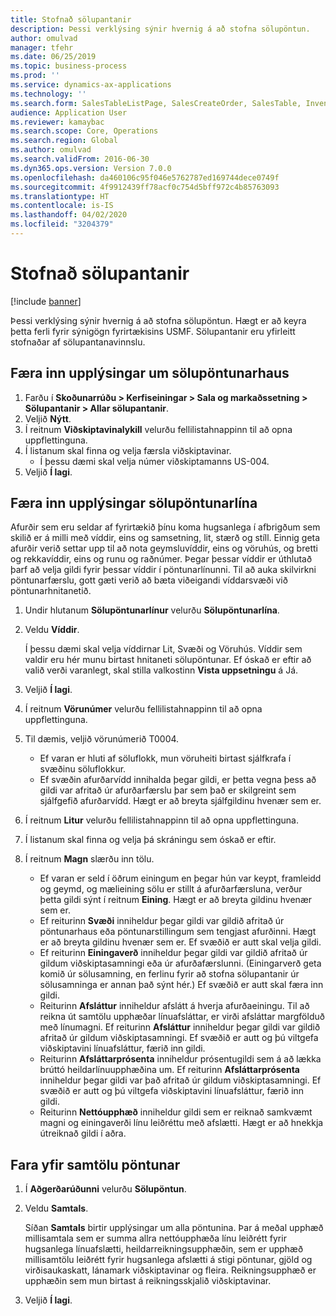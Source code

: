 ```yaml
---
title: Stofnað sölupantanir
description: Þessi verklýsing sýnir hvernig á að stofna sölupöntun.
author: omulvad
manager: tfehr
ms.date: 06/25/2019
ms.topic: business-process
ms.prod: ''
ms.service: dynamics-ax-applications
ms.technology: ''
ms.search.form: SalesTableListPage, SalesCreateOrder, SalesTable, InventDimParmFixed, InventProductDimensionLookup, SalesTotals
audience: Application User
ms.reviewer: kamaybac
ms.search.scope: Core, Operations
ms.search.region: Global
ms.author: omulvad
ms.search.validFrom: 2016-06-30
ms.dyn365.ops.version: Version 7.0.0
ms.openlocfilehash: da460106c95f046e5762787ed169744dece0749f
ms.sourcegitcommit: 4f9912439ff78acf0c754d5bff972c4b85763093
ms.translationtype: HT
ms.contentlocale: is-IS
ms.lasthandoff: 04/02/2020
ms.locfileid: "3204379"
---
```

# <a name="create-sales-orders"></a>Stofnað sölupantanir

[!include [banner](../../includes/banner.md)]

Þessi verklýsing sýnir hvernig á að stofna sölupöntun. Hægt er að keyra þetta ferli fyrir sýnigögn fyrirtækisins USMF. Sölupantanir eru yfirleitt stofnaðar af sölupantanavinnslu. 

## <a name="enter-sales-order-header-details"></a>Færa inn upplýsingar um sölupöntunarhaus
1. Farðu í **Skoðunarrúðu > Kerfiseiningar > Sala og markaðssetning > Sölupantanir > Allar sölupantanir**.
2. Veljið **Nýtt**.
3. Í reitnum **Viðskiptavinalykill** velurðu fellilistahnappinn til að opna uppflettinguna.
4. Í listanum skal finna og velja færsla viðskiptavinar.
    - Í þessu dæmi skal velja númer viðskiptamanns US-004.  
5. Veljið **Í lagi**.

## <a name="enter-sales-order-line-details"></a>Færa inn upplýsingar sölupöntunarlína
    
Afurðir sem eru seldar af fyrirtækið þínu koma hugsanlega í afbrigðum sem skilið er á milli með víddir, eins og samsetning, lit, stærð og stíll. Einnig geta afurðir verið settar upp til að nota geymsluvíddir, eins og vöruhús, og bretti og rekkavíddir, eins og runu og raðnúmer. Þegar þessar víddir er úthlutað þarf að velja gildi fyrir þessar víddir í pöntunarlínunni. Til að auka skilvirkni pöntunarfærslu, gott gæti verið að bæta viðeigandi víddarsvæði við pöntunarhnitanetið.
    
1. Undir hlutanum **Sölupöntunarlínur** velurðu **Sölupöntunarlína**.
2. Veldu **Víddir**.
    
    Í þessu dæmi skal velja víddirnar Lit, Svæði og Vöruhús. Víddir sem valdir eru hér munu birtast hnitaneti sölupöntunar. Ef óskað er eftir að valið verði varanlegt, skal stilla valkostinn **Vista uppsetningu** á Já.
    
3. Veljið **Í lagi**.
4. Í reitnum **Vörunúmer** velurðu fellilistahnappinn til að opna uppflettinguna.
5. Til dæmis, veljið vörunúmerið T0004.
    - Ef varan er hluti af söluflokk, mun vöruheiti birtast sjálfkrafa í svæðinu söluflokkur.  
    - Ef svæðin afurðarvídd innihalda þegar gildi, er þetta vegna þess að gildi var afritað úr afurðarfærslu þar sem það er skilgreint sem sjálfgefið afurðarvídd. Hægt er að breyta sjálfgildinu hvenær sem er.   
6. Í reitnum **Litur** velurðu fellilistahnappinn til að opna uppflettinguna.
7. Í listanum skal finna og velja þá skráningu sem óskað er eftir.
8. Í reitnum **Magn** slærðu inn tölu.
    - Ef varan er seld í öðrum einingum en þegar hún var keypt, framleidd og geymd, og mælieining sölu er stillt á afurðarfærsluna, verður þetta gildi sýnt í reitnum **Eining**. Hægt er að breyta gildinu hvenær sem er.   
    - Ef reiturinn **Svæði** inniheldur þegar gildi var gildið afritað úr pöntunarhaus eða pöntunarstillingum sem tengjast afurðinni. Hægt er að breyta gildinu hvenær sem er. Ef svæðið er autt skal velja gildi.   
    - Ef reiturinn **Einingaverð** inniheldur þegar gildi var gildið afritað úr gildum viðskiptasamningi eða úr afurðafærslunni. (Einingarverð geta komið úr sölusamning, en ferlinu fyrir að stofna sölupantanir úr sölusamninga er annan það sýnt hér.) Ef svæðið er autt skal færa inn gildi.   
    - Reiturinn **Afsláttur** inniheldur afslátt á hverja afurðaeiningu. Til að reikna út samtölu upphæðar línuafsláttar, er virði afsláttar margfölduð með línumagni. Ef reiturinn **Afsláttur** inniheldur þegar gildi var gildið afritað úr gildum viðskiptasamningi. Ef svæðið er autt og þú viltgefa viðskiptavini línuafsláttur, færið inn gildi.  
    - Reiturinn **Afsláttarprósenta** inniheldur prósentugildi sem á að lækka brúttó heildarlínuupphæðina um.  Ef reiturinn **Afsláttarprósenta** inniheldur þegar gildi var það afritað úr gildum viðskiptasamningi. Ef svæðið er autt og þú viltgefa viðskiptavini línuafsláttur, færið inn gildi. 
    - Reiturinn **Nettóupphæð** inniheldur gildi sem er reiknað samkvæmt magni og einingaverði línu leiðréttu með afslætti.  Hægt er að hnekkja útreiknað gildi í aðra.  

## <a name="review-the-order-totals"></a>Fara yfir samtölu pöntunar
1. Í **Aðgerðarúðunni** velurðu **Sölupöntun**.
2. Veldu **Samtals**.
    
    Síðan **Samtals** birtir upplýsingar um alla pöntunina. Þar á meðal upphæð millisamtala sem er summa allra nettóupphæða línu leiðrétt fyrir hugsanlega línuafslætti, heildarreikningsupphæðin, sem er upphæð millisamtölu leiðrétt fyrir hugsanlega afslætti á stigi pöntunar, gjöld og virðisaukaskatt, lánamark viðskiptavinar og fleira. Reikningsupphæð er upphæðin sem mun birtast á reikningsskjalið viðskiptavinar.  
    
3. Veljið **Í lagi**.
